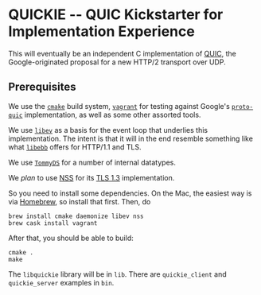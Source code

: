 # QUICKIE -- QUIC Kickstarter for Implementation Experience

This will eventually be an independent C implementation of [QUIC](https://www.chromium.org/quic), the Google-originated proposal for a new HTTP/2 transport over UDP.

## Prerequisites

We use the [`cmake`](https://cmake.org/) build system, [`vagrant`](https://www.vagrantup.com/) for testing against Google's [`proto-quic`](https://github.com/google/proto-quic) implementation, as well as some other assorted tools.

We use [`libev`](http://software.schmorp.de/pkg/libev.html) as a basis for the event loop that underlies this implementation. The intent is that it will in the end resemble something like what [`libebb`](http://tinyclouds.org/libebb/) offers for HTTP/1.1 and TLS.

We use [`TommyDS`](http://www.tommyds.it/) for a number of internal datatypes.

We *plan* to use [NSS](https://developer.mozilla.org/en-US/docs/Mozilla/Projects/NSS) for its [TLS 1.3](https://datatracker.ietf.org/doc/draft-ietf-tls-tls13/) implementation.

So you need to install some dependencies. On the Mac, the easiest way is via [Homebrew](http://brew.sh/), so install that first. Then, do
```
brew install cmake daemonize libev nss
brew cask install vagrant
```

After that, you should be able to build:
```
cmake .
make
```

The `libquickie` library will be in `lib`. There are `quickie_client` and `quickie_server` examples in `bin`.
